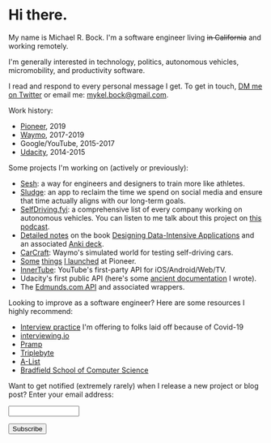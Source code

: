 # Hi there.

My name is Michael R. Bock. I'm a software engineer living ~~in California~~ and working remotely.

I'm generally interested in technology, politics, autonomous vehicles,
micromobility, and productivity software.

I read and respond to every personal message I get. To get in touch, [DM me on Twitter](https://twitter.com/michaelrbock) or email me: mykel.bock@gmail.com.

Work history:

* [Pioneer](https://pioneer.app/), 2019
* [Waymo](https://waymo.com/), 2017-2019
* Google/YouTube, 2015-2017
* [Udacity](https://www.udacity.com/), 2014-2015

Some projects I'm working on (actively or previously):

* [Sesh](http://getsesh.io):
  a way for engineers and designers to train more like athletes.
* [Sludge](http://sludge.life):
  an app to reclaim the time we spend on social media and ensure that time
  actually aligns with our long-term goals.
* [SelfDriving.fyi](http://selfdriving.fyi):
  a comprehensive list of every company working on autonomous vehicles. You can listen to me
  talk about this project on
  [this podcast](https://podcast.matsherman.com/332-michel-bock-selfdrivingfyi-on-all-things-self-driving-cars/).
* [Detailed notes](https://github.com/michaelrbock/notes/tree/master/books/designing-data-intensive-applications)
  on the book [Designing Data-Intensive Applications](https://dataintensive.net/)
  and an associated [Anki deck](https://ankiweb.net/shared/info/648324831).
* [CarCraft](https://www.theatlantic.com/technology/archive/2017/08/inside-waymos-secret-testing-and-simulation-facilities/537648/):
  Waymo's simulated world for testing self-driving cars.
* [Some](https://pioneer.app/blog/pioneer-multiplayer/)
  [things](https://pioneer.app/blog/advisor-chat/) [I launched](https://pioneer.app/blog/the-infinite-tournament/)
  at Pioneer.
* [InnerTube](https://gizmodo.com/how-project-innertube-helped-pull-youtube-out-of-the-gu-1704946491):
  YouTube's first-party API for iOS/Android/Web/TV.
* Udacity's first public API
  (here's some [ancient documentation](https://s3.amazonaws.com/content.udacity-data.com/techdocs/UdacityCourseCatalogAPIDocumentation-v0.pdf) I wrote).
* The [Edmunds.com API](https://github.com/EdmundsAPI) and associated wrappers.

Looking to improve as a software engineer? Here are some resources I highly
recommend:

* [Interview practice](https://twitter.com/michaelrbock/status/1258061396559839232)
  I'm offering to folks laid off because of Covid-19
* [interviewing.io](https://iio.sh/r/HpHf)
* [Pramp](https://www.pramp.com/invt/YanMVOzEBgHzPJY4JKNZ)
* [Triplebyte](https://triplebyte.com/iv/MOiyVhC/cp/header)
* [A-List](https://alist.co/candidates/refer/5207)
* [Bradfield School of Computer Science](https://bradfieldcs.com)

<form action="https://tinyletter.com/michaelrbock" method="post" target="popupwindow" onsubmit="window.open('https://tinyletter.com/michaelrbock', 'popupwindow', 'scrollbars=yes,width=800,height=600');return true"><p><label for="tlemail">Want to get notified (extremely rarely) when I release a new project or blog post? Enter your email address:</label></p><p><input type="text" style="width:140px" name="email" id="tlemail" /></p><input type="hidden" value="1" name="embed"/><input type="submit" value="Subscribe" /></form>
